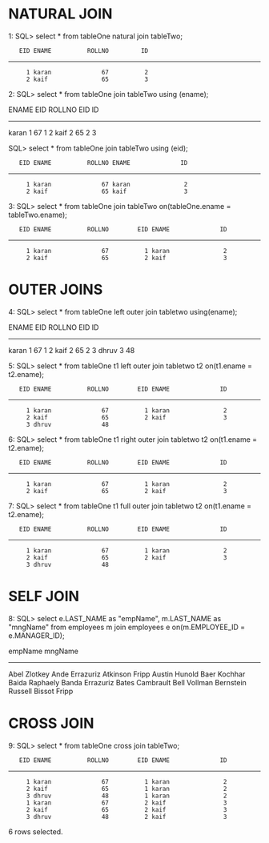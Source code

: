 # NATURAL JOIN

1: 
SQL> select * from tableOne natural join tableTwo;

       EID ENAME          ROLLNO         ID
---------- ---------- ---------- ----------
         1 karan              67          2
         2 kaif               65          3

2: 
SQL> select * from tableOne join tableTwo using (ename); 

ENAME             EID     ROLLNO        EID         ID
---------- ---------- ---------- ---------- ----------
karan               1         67          1          2
kaif                2         65          2          3

SQL> select * from tableOne join tableTwo using (eid);   

       EID ENAME          ROLLNO ENAME              ID
---------- ---------- ---------- ---------- ----------
         1 karan              67 karan               2
         2 kaif               65 kaif                3

3: 
SQL> select * from tableOne join tableTwo on(tableOne.ename = tableTwo.ename);

       EID ENAME          ROLLNO        EID ENAME              ID
---------- ---------- ---------- ---------- ---------- ----------
         1 karan              67          1 karan               2
         2 kaif               65          2 kaif                3

# OUTER JOINS

4: 
SQL> select * from tableOne left outer join tabletwo using(ename);

ENAME             EID     ROLLNO        EID         ID
---------- ---------- ---------- ---------- ----------
karan               1         67          1          2
kaif                2         65          2          3
dhruv               3         48

5: 
SQL> select * from tableOne t1 left outer join tabletwo t2 on(t1.ename = t2.ename);

       EID ENAME          ROLLNO        EID ENAME              ID
---------- ---------- ---------- ---------- ---------- ----------
         1 karan              67          1 karan               2
         2 kaif               65          2 kaif                3
         3 dhruv              48

6: 
SQL> select * from tableOne t1 right outer join tabletwo t2 on(t1.ename = t2.ename); 

       EID ENAME          ROLLNO        EID ENAME              ID
---------- ---------- ---------- ---------- ---------- ----------
         1 karan              67          1 karan               2
         2 kaif               65          2 kaif                3

7: 
SQL> select * from tableOne t1 full outer join tabletwo t2 on(t1.ename = t2.ename);  

       EID ENAME          ROLLNO        EID ENAME              ID
---------- ---------- ---------- ---------- ---------- ----------
         1 karan              67          1 karan               2
         2 kaif               65          2 kaif                3
         3 dhruv              48

# SELF JOIN

8: 
SQL> select e.LAST_NAME as "empName", m.LAST_NAME as "mngName" from employees m join employees e on(m.EMPLOYEE_ID = e.MANAGER_ID);

empName                   mngName
------------------------- -------------------------
Abel                      Zlotkey
Ande                      Errazuriz
Atkinson                  Fripp
Austin                    Hunold
Baer                      Kochhar
Baida                     Raphaely
Banda                     Errazuriz
Bates                     Cambrault
Bell                      Vollman
Bernstein                 Russell
Bissot                    Fripp

# CROSS JOIN

9: 
SQL> select * from tableOne cross join tableTwo; 

       EID ENAME          ROLLNO        EID ENAME              ID
---------- ---------- ---------- ---------- ---------- ----------
         1 karan              67          1 karan               2
         2 kaif               65          1 karan               2
         3 dhruv              48          1 karan               2
         1 karan              67          2 kaif                3
         2 kaif               65          2 kaif                3
         3 dhruv              48          2 kaif                3

6 rows selected.